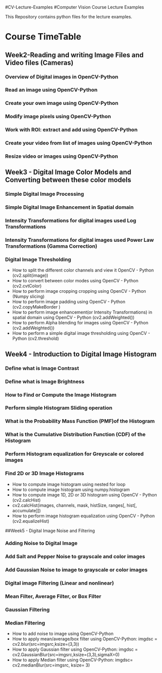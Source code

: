 #CV-Lecture-Examples
#Computer Vision Course Lecture Examples

This Repository contains python files for the lecture examples. 
# Course TimeTable
## Week2-Reading and writing Image Files and Video files (Cameras)
### Overview of Digital images in OpenCV-Python
### Read an image using OpenCV-Python
### Create your own image using OpenCV-Python
### Modify image pixels using OpenCV-Python
### Work with ROI: extract and add using OpenCV-Python
### Create your video from list of images using OpenCV-Python
### Resize video or images using OpenCV-Python

## Week3 - Digital Image Color Models and Converting between these color models
### Simple Digital Image Processing
### Simple Digital Image Enhancement in Spatial domain
### Intensity Transformations for digital images used Log Transformations 
### Intensity Transformations for digital images used Power Law Transformations (Gamma Correction)
### Digital Image Thresholding
- How to split the different color channels and view it OpenCV - Python (cv2.split(image))
- How to convert between color modes using OpenCV - Python (cv2.cvtColor)
- How to perform image cropping cropping using OpenCV - Python (Numpy slicing)
- How to perform image padding using OpenCV - Python (cv2.copyMakeBorder )
- How to perform image enhancement(or Intensity Transformations) in spatial domain using OpenCV - Python (cv2.addWeighted())
- How to perform Alpha blending for images using OpenCV - Python (cv2.addWeighted())
- How to perform a simple digital image thresholding using OpenCV - Python (cv2.threshold)

## Week4 - Introduction to Digital Image Histogram
### Define what is Image Contrast
### Define what is Image Brightness
### How to Find or Compute the Image Histogram
### Perform simple Histogram Sliding operation 
### What is the Probability Mass Function (PMF)of the Histogram 
### What is the Cumulative Distribution Function (CDF) of the Histogram
### Perform Histogram equalization for Greyscale or colored images
### Find 2D or  3D Image Histograms
- How to compute image histogram using nested for loop 
- How to compute image histogram using numpy.histogram 
- How to compute image 1D, 2D or 3D histogram using OpenCV - Python (cv2.calcHist)
- cv2.calcHist(images, channels, mask, histSize, ranges[, hist[, accumulate]])
- How to perform image histogram equalization using OpenCV - Python (cv2.equalizeHist)

##Week5 - Digital Image Noise and Filtering
### Adding Noise to Digital Image 
### Add Salt and Pepper Noise to grayscale and  color images 
### Add Gaussian Noise to image to grayscale or color images
### Digital image Filtering (Linear and nonlinear)
### Mean Filter, Average Filter, or Box Filter
### Gaussian Filtering
### Median Filtering
- How to add noise to image using OpenCV-Python
- How to apply mean/average/box filter using OpenCV-Python: imgdsc = cv2.blur(src=imgsrc,ksize=(3,3))
- How to apply Gaussian filter using OpenCV-Python: imgdsc = cv2.GaussianBlur(src=imgsrc,ksize=(3,3),sigmaX=0)
- How to apply Median filter using OpenCV-Python: imgdsc= cv2.medianBlur(src=imgsrc, ksize= 3)














